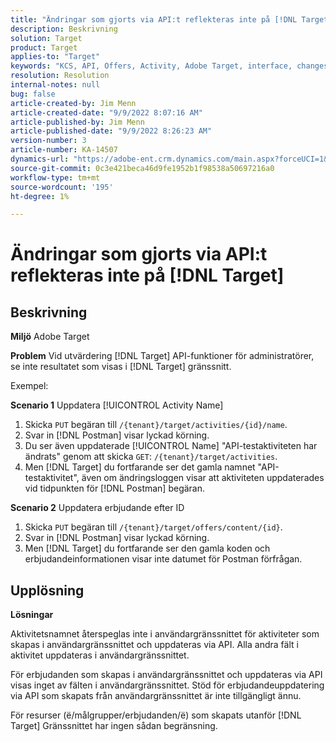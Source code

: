 ```yaml
---
title: "Ändringar som gjorts via API:t reflekteras inte på [!DNL Target]"
description: Beskrivning
solution: Target
product: Target
applies-to: "Target"
keywords: "KCS, API, Offers, Activity, Adobe Target, interface, changes"
resolution: Resolution
internal-notes: null
bug: false
article-created-by: Jim Menn
article-created-date: "9/9/2022 8:07:16 AM"
article-published-by: Jim Menn
article-published-date: "9/9/2022 8:26:23 AM"
version-number: 3
article-number: KA-14507
dynamics-url: "https://adobe-ent.crm.dynamics.com/main.aspx?forceUCI=1&pagetype=entityrecord&etn=knowledgearticle&id=ccc21268-1630-ed11-9db1-0022480866ad"
source-git-commit: 0c3e421beca46d9fe1952b1f98538a50697216a0
workflow-type: tm+mt
source-wordcount: '195'
ht-degree: 1%

---
```


# Ändringar som gjorts via API:t reflekteras inte på [!DNL Target]

## Beskrivning


<b>Miljö</b>
Adobe Target

<b>Problem</b>
Vid utvärdering [!DNL Target] API-funktioner för administratörer, se inte resultatet som visas i [!DNL Target] gränssnitt.

Exempel:

<b>Scenario 1</b>
Uppdatera [!UICONTROL Activity Name]

1. Skicka `PUT` begäran till `/{tenant}/target/activities/{id}/name`.
2. Svar in [!DNL Postman] visar lyckad körning.
3. Du ser även uppdaterade [!UICONTROL Name] &quot;API-testaktiviteten har ändrats&quot; genom att skicka `GET`: `/{tenant}/target/activities`.
4. Men [!DNL Target] du fortfarande ser det gamla namnet &quot;API-testaktivitet&quot;, även om ändringsloggen visar att aktiviteten uppdaterades vid tidpunkten för [!DNL Postman] begäran.


<b>Scenario 2</b>
Uppdatera erbjudande efter ID

1. Skicka `PUT` begäran till `/{tenant}/target/offers/content/{id}`.
2. Svar in [!DNL Postman] visar lyckad körning.
3. Men [!DNL Target] du fortfarande ser den gamla koden och erbjudandeinformationen visar inte datumet för Postman förfrågan.







## Upplösning


<b>Lösningar</b>

Aktivitetsnamnet återspeglas inte i användargränssnittet för aktiviteter som skapas i användargränssnittet och uppdateras via API. Alla andra fält i aktivitet uppdateras i användargränssnittet.

För erbjudanden som skapas i användargränssnittet och uppdateras via API visas inget av fälten i användargränssnittet. Stöd för erbjudandeuppdatering via API som skapats från användargränssnittet är inte tillgängligt ännu.

För resurser (ё/målgrupper/erbjudanden/ё) som skapats utanför [!DNL Target] Gränssnittet har ingen sådan begränsning.


